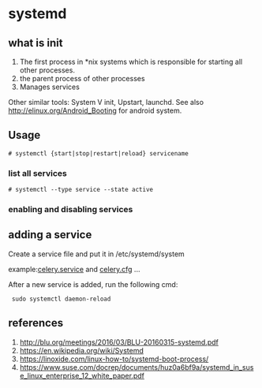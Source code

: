 # systemd

## what is init

1. The first process in *nix systems which is responsible for starting all other processes.
2. the parent process of other processes
3. Manages services

Other similar tools: System V init, Upstart, launchd. See also http://elinux.org/Android_Booting
for android system.


## Usage

```
# systemctl {start|stop|restart|reload} servicename
```

### list all services

```
# systemctl --type service --state active
```

### enabling and disabling services



## adding a service

Create a service file and put it in /etc/systemd/system

example:[celery.service](./celery.service) and [celery.cfg](./celery.cfg)
...

After a new service is added, run the following cmd:

```
 sudo systemctl daemon-reload
```

## references

1. http://blu.org/meetings/2016/03/BLU-20160315-systemd.pdf
2. https://en.wikipedia.org/wiki/Systemd
3. https://linoxide.com/linux-how-to/systemd-boot-process/
4. https://www.suse.com/docrep/documents/huz0a6bf9a/systemd_in_suse_linux_enterprise_12_white_paper.pdf
